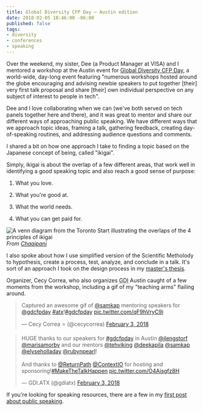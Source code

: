 ```yaml
---
title: Global Diversity CFP Day — Austin edition
date: 2018-02-05 18:46:00 -06:00
published: false
tags:
- diversity
- conferences
- speaking
---
```


Over the weekend, my sister, Dee (a Product Manager at VISA) and I mentored a workshop at the Austin event for [Global Diversity CFP Day](https://www.globaldiversitycfpday.com/), a world-wide, day-long event featuring "numerous workshops hosted around the globe encouraging and advising newbie speakers to put together \[their\] very first talk proposal and share \[their\] own individual perspective on any subject of interest to people in tech".

Dee and I love collaborating when we can (we've both served on tech panels together here and there), and it was great to mentor and share our different ways of approaching public speaking. We have different ways that we approach topic ideas, framing a talk, gathering feedback, creating day-of-speaking routines,  and addressing audience questions and comments.

I shared a bit on how one approach I take to finding a  topic based on the Japanese concept of being, called "ikigai".

Simply, ikigai is about the overlap of a few different areas, that work well in identifying a good speaking topic and also reach a good sense of purpose:

1. What you love.

2. What you're good at.

3. What the world needs.

4. What you can get paid for.

![A venn diagram from the Toronto Start illustrating the overlaps of the 4 principles of ikigai](https://assets.weforum.org/editor/tyvToPYsyaZXtaFiUISw-P6abde6j84YSh5o3tXq81c.jpg)*From [Chaaipani](https://chaaipani.com/ikigai/)*

I also spoke about how I use simplified version of the Scientific Metholody to hypothesis, create a process, test, analyze, and conclude in a talk. It's sort of an approach I took on the design process in my [master's thesis](https://ecommons.txstate.edu/handle/10877/4271).

Organizer, Cecy Correa, who also organizes <abbr title="Girl Develop It">GDI</abbr> Austin caught of a few moments from the workshop, including a gif of my "teaching arms" flailing around.

<blockquote class="twitter-tweet" data-lang="en"><p lang="en" dir="ltr">Captured an awesome gif of <a href="https://twitter.com/samkap?ref_src=twsrc%5Etfw">@samkap</a> mentoring speakers for <a href="https://twitter.com/gdcfpday?ref_src=twsrc%5Etfw">@gdcfpday</a> <a href="https://twitter.com/hashtag/atx?src=hash&ref_src=twsrc%5Etfw">#atx</a>!<a href="https://twitter.com/hashtag/gdcfpday?src=hash&ref_src=twsrc%5Etfw">#gdcfpday</a> <a href="https://t.co/qF9hVryC9i">pic.twitter.com/qF9hVryC9i</a></p>— Cecy Correa ⭐️ (@cecycorrea) <a href="https://twitter.com/cecycorrea/status/959920106594885633?ref_src=twsrc%5Etfw">February 3, 2018</a></blockquote>

</blockquote>

<blockquote class="twitter-tweet" data-lang="en"><p lang="en" dir="ltr">HUGE thanks to our speakers for <a href="https://twitter.com/hashtag/gdcfpday?src=hash&ref_src=twsrc%5Etfw">#gdcfpday</a> in Austin <a href="https://twitter.com/jlengstorf?ref_src=twsrc%5Etfw">@jlengstorf</a> <a href="https://twitter.com/marisamorby?ref_src=twsrc%5Etfw">@marisamorby</a> and our mentors <a href="https://twitter.com/tehviking?ref_src=twsrc%5Etfw">@tehviking</a> <a href="https://twitter.com/deekapila?ref_src=twsrc%5Etfw">@deekapila</a> <a href="https://twitter.com/samkap?ref_src=twsrc%5Etfw">@samkap</a> <a href="https://twitter.com/elyseholladay?ref_src=twsrc%5Etfw">@elyseholladay</a> <a href="https://twitter.com/rubynpearl?ref_src=twsrc%5Etfw">@rubynpearl</a>! <br><br>And thanks to <a href="https://twitter.com/returnpath?ref_src=twsrc%5Etfw">@ReturnPath</a> <a href="https://twitter.com/ContextIO?ref_src=twsrc%5Etfw">@ContextIO</a> for hosting and sponsoring!<a href="https://twitter.com/hashtag/MakeTheTalkHappen?src=hash&ref_src=twsrc%5Etfw">#MakeTheTalkHappen</a> <a href="https://t.co/O4Aisgfz8H">pic.twitter.com/O4Aisgfz8H</a></p>— GDI.ATX (@gdiatx) <a href="https://twitter.com/gdiatx/status/959923108248514563?ref_src=twsrc%5Etfw">February 3, 2018</a>
</blockquote>

</blockquote>

<script async src="https://platform.twitter.com/widgets.js" charset="utf-8"></script>

If you're looking for speaking resources, there are a few in my [first post about public speaking](http://samkapila.com/2014/08/03/speaking-up.html).